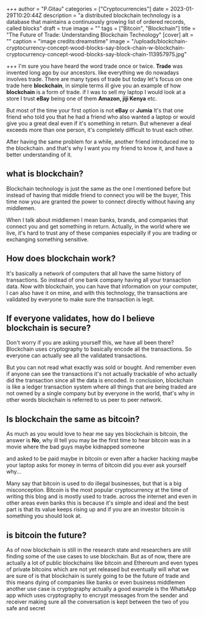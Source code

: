 +++
author = "P.Gitau"
categories = ["Cryptocurrencies"]
date = 2023-01-29T10:20:44Z
description = "a distributed blockchain technology is a database that maintains a continuously growing list of ordered records, called blocks"
draft = true
image = ""
tags = ["Bitcoin", "Blockchain"]
title = "The Future of Trade: Understanding Blockchain Technology"
[cover]
alt = ""
caption = "image credits:dreamstime"
image = "/uploads/blockchain-cryptocurrency-concept-wood-blocks-say-block-chain-w-blockchain-cryptocurrency-concept-wood-blocks-say-block-chain-113957975.jpg"

+++
I'm sure you have heard the word trade once or twice. **Trade** was invented long ago by our ancestors. like everything we do nowadays involves trade. There are many types of trade but today let's focus on one trade here **blockchain**, in simple terms ill give you an example of how **blockchain** is a form of trade. if I was to sell my laptop I would look at a store I trust **eBay** being one of them **Amazon, jiji Kenya** etc. 

But most of the time your first option is not **eBay** or **Jumia** It's that one friend who told you that he had a friend who also wanted a laptop or would give you a great deal even if it's something in return. But whenever a deal exceeds more than one person, it's completely difficult to trust each other.

After having the same problem for a while, another friend introduced me to the blockchain. and that's why I want you my friend to know it, and have a better understanding of it.

## what is blockchain?

Blockchain technology is just the same as the one I mentioned before but instead of having that middle friend to connect you will be the buyer, This time now you are granted the power to connect directly without having any middlemen.

When I talk about middlemen I mean banks, brands, and companies that connect you and get something in return. Actually, in the world where we live, it's hard to trust any of these companies especially if you are trading or exchanging something sensitive.

## How does blockchain work?

It's basically a network of computers that all have the same history of transactions. So instead of one bank company having all your transaction data. Now with blockchain, you can have that information on your computer, I can also have it on mine, and with this technology, the transactions are validated by everyone to make sure the transaction is legit.

## If everyone validates, how do I believe blockchain is secure?

Don't worry if you are asking yourself this, we have all been there? Blockchain uses cryptography to basically encode all the transactions. So everyone can actually see all the validated transactions.

But you can not read what exactly was sold or bought. And remember even if anyone can see the transactions it's not actually trackable of who actually did the transaction since all the data is encoded. In conclusion, blockchain is like a ledger transaction system where all things that are being traded are not owned by a single company but by everyone in the world, that's why in other words blockchain is referred to us peer to peer network.

## Is blockchain the same as bitcoin?

As much as you would love to hear me say yes blockchain is bitcoin, the answer is **No**, why ill tell you may be the first time to hear bitcoin was in a movie where the bad guys maybe kidnapped someone

and asked to be paid maybe in bitcoin or even after a hacker hacking maybe your laptop asks for money in terms of bitcoin did you ever ask yourself why...

Many say that bitcoin is used to do illegal businesses, but that is a big misconception. Bitcoin is the most popular cryptocurrency at the time of writing this blog and is mostly used to trade. across the internet and even in other areas even banks this is because it's simple and ideal and the best part is that its value keeps rising up and if you are an investor bitcoin is something you should look at.

## is bitcoin the future?

As of now blockchain is still in the research state and researchers are still finding some of the use cases to use blockchain. But as of now, there are actually a lot of public blockchains like bitcoin and Ethereum and even types of private bitcoins which are not yet released but eventually will what we are sure of is that blockchain is surely going to be the future of trade and this means dying of companies like banks or even business middlemen another use case is cryptography actually a good example is the WhatsApp app which uses cryptography to encrypt messages from the sender and receiver making sure all the conversation is kept between the two of you safe and secret